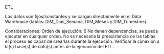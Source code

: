 ETL

Los datos son fijos/constantes y se cargan directamente en el Data Warehouse (tablas: DIM_Dias_Semana, DIM_Meses y DIM_Trimestres).


Consideraciones:
Orden de ejecución: 6
No tienen dependencias, se puede ejecutar en cualquier orden.
No es necesaria la preexistencia de las tablas, el proceso es capaz de crearlas durante la ejecución.
Verificar la conexión a la(s) base(s) de dato(s) antes de la ejecución del ETL.

